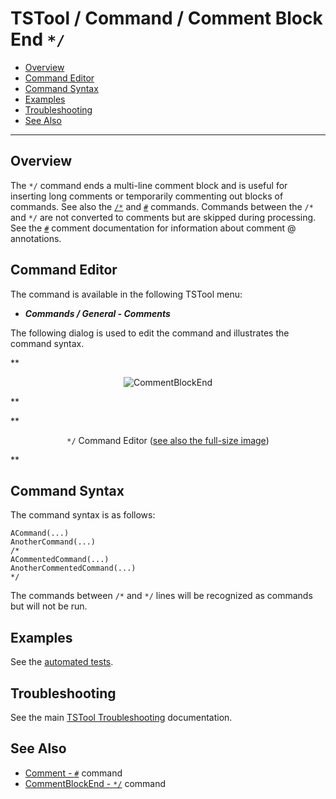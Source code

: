# TSTool / Command / Comment Block End `*/` #

*   [Overview](#overview)
*   [Command Editor](#command-editor)
*   [Command Syntax](#command-syntax)
*   [Examples](#examples)
*   [Troubleshooting](#troubleshooting)
*   [See Also](#see-also)

-------------------------

## Overview ##

The `*/` command ends a multi-line comment block and is useful for inserting long comments or
temporarily commenting out blocks of commands.
See also the [`/*`](../CommentBlockStart/CommentBlockStart.md) and [`#`](../Comment/Comment.md) commands.
Commands between the `/*` and `*/` are not converted to comments but are skipped during processing.
See the [`#`](../Comment/Comment.md) comment documentation for information about comment @ annotations.

## Command Editor ##

The command is available in the following TSTool menu:

*   ***Commands / General - Comments***

The following dialog is used to edit the command and illustrates the command syntax.

**<p style="text-align: center;">
![CommentBlockEnd](CommentBlockEnd.png)
</p>**

**<p style="text-align: center;">
`*/` Command Editor (<a href="../CommentBlockEnd.png">see also the full-size image</a>)
</p>**

## Command Syntax ##

The command syntax is as follows:

```text
ACommand(...)
AnotherCommand(...)
/*
ACommentedCommand(...)
AnotherCommentedCommand(...)
*/
```

The commands between `/*` and `*/` lines will be recognized as commands but will not be run.

## Examples ##

See the [automated tests](https://github.com/OpenCDSS/cdss-app-tstool-test/tree/master/test/commands/CommentBlock).

## Troubleshooting ##

See the main [TSTool Troubleshooting](../../troubleshooting/troubleshooting.md) documentation.

## See Also ##

*   [Comment - `#`](../Comment/Comment.md) command
*   [CommentBlockEnd - `*/`](../CommentBlockEnd/CommentBlockEnd.md) command
